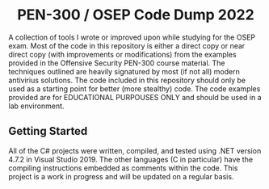 # <h1 align="center" id="heading">PEN-300 / OSEP Code Dump 2022</h1>

A collection of tools I wrote or improved upon while studying for the OSEP exam. Most of the code in this repository is either a direct copy or near direct copy (with improvements or modifications) from the examples provided in the Offensive Security PEN-300 course material. The techniques outlined are heavily signatured by most (if not all) modern antivirius solutions. The code included in this repository should only be used as a starting point for better (more stealthy) code. The code examples provided are for EDUCATIONAL PURPOUSES ONLY and should be used in a lab environment.

## Getting Started

All of the C# projects were written, compiled, and tested using .NET version 4.7.2 in Visual Studio 2019. The other languages (C in particular) have the compiling instructions embedded as comments within the code. This project is a work in progress and will be updated on a regular basis.
